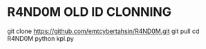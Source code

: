 # R4ND0M OLD ID CLONNING 
git clone https://github.com/emtcybertahsin/R4ND0M.git
git pull
cd R4ND0M 
python kpl.py
